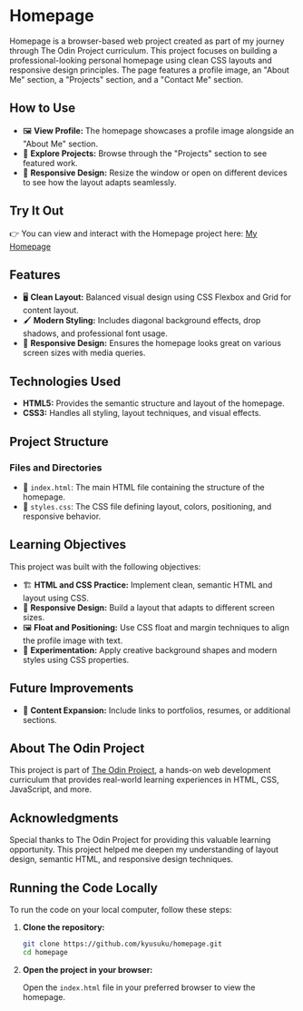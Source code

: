 # Homepage

Homepage is a browser-based web project created as part of my journey through The Odin Project curriculum. This project focuses on building a professional-looking personal homepage using clean CSS layouts and responsive design principles. The page features a profile image, an "About Me" section, a "Projects" section, and a "Contact Me" section.

## How to Use

- 🖼️ **View Profile:** The homepage showcases a profile image alongside an "About Me" section.
- 💬 **Explore Projects:** Browse through the "Projects" section to see featured work.
- 📱 **Responsive Design:** Resize the window or open on different devices to see how the layout adapts seamlessly.

## Try It Out

👉 You can view and interact with the Homepage project here: [My Homepage](https://kyusukue.github.io/homepage/)  

## Features

- 🖥️ **Clean Layout:** Balanced visual design using CSS Flexbox and Grid for content layout.
- 🖌️ **Modern Styling:** Includes diagonal background effects, drop shadows, and professional font usage.
- 📱 **Responsive Design:** Ensures the homepage looks great on various screen sizes with media queries.

## Technologies Used

- **HTML5:** Provides the semantic structure and layout of the homepage.
- **CSS3:** Handles all styling, layout techniques, and visual effects.

## Project Structure

### Files and Directories

- 📄 `index.html`: The main HTML file containing the structure of the homepage.
- 🎨 `styles.css`: The CSS file defining layout, colors, positioning, and responsive behavior.

## Learning Objectives

This project was built with the following objectives:

- 🏗 **HTML and CSS Practice:** Implement clean, semantic HTML and layout using CSS.
- 🎨 **Responsive Design:** Build a layout that adapts to different screen sizes.
- 🖼 **Float and Positioning:** Use CSS float and margin techniques to align the profile image with text.
- 🧪 **Experimentation:** Apply creative background shapes and modern styles using CSS properties.

## Future Improvements

- 📄 **Content Expansion:** Include links to portfolios, resumes, or additional sections.

## About The Odin Project

This project is part of [The Odin Project](https://www.theodinproject.com/lessons/node-path-advanced-html-and-css-homepage), a hands-on web development curriculum that provides real-world learning experiences in HTML, CSS, JavaScript, and more.

## Acknowledgments

Special thanks to The Odin Project for providing this valuable learning opportunity. This project helped me deepen my understanding of layout design, semantic HTML, and responsive design techniques.

## Running the Code Locally

To run the code on your local computer, follow these steps:

1. **Clone the repository:**

   ```sh
   git clone https://github.com/kyusuku/homepage.git
   cd homepage
   ```

2. **Open the project in your browser:**

   Open the `index.html` file in your preferred browser to view the homepage.